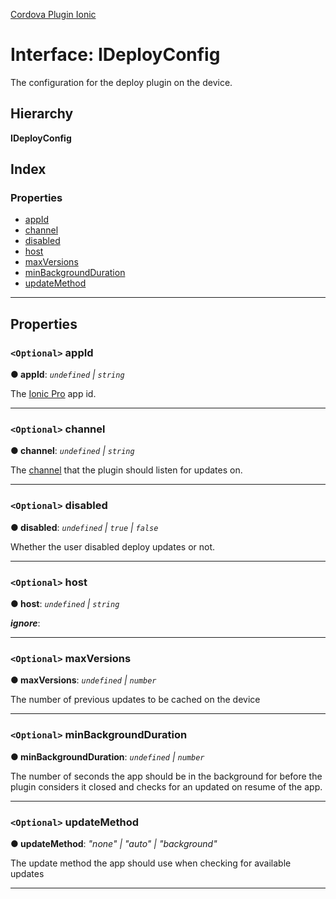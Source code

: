[Cordova Plugin Ionic](../../README.md)

# Interface: IDeployConfig

The configuration for the deploy plugin on the device.

## Hierarchy

**IDeployConfig**

## Index

### Properties

* [appId](ideployconfig.md#appid)
* [channel](ideployconfig.md#channel)
* [disabled](ideployconfig.md#disabled)
* [host](ideployconfig.md#host)
* [maxVersions](ideployconfig.md#maxversions)
* [minBackgroundDuration](ideployconfig.md#minbackgroundduration)
* [updateMethod](ideployconfig.md#updatemethod)

---

## Properties

<a id="appid"></a>

### `<Optional>` appId

**● appId**: *`undefined` \| `string`*

The [Ionic Pro](https://ionicframework.com/docs/pro/) app id.

___
<a id="channel"></a>

### `<Optional>` channel

**● channel**: *`undefined` \| `string`*

The [channel](https://ionicframework.com/docs/pro/deploy/channels) that the plugin should listen for updates on.

___
<a id="disabled"></a>

### `<Optional>` disabled

**● disabled**: *`undefined` \| `true` \| `false`*

Whether the user disabled deploy updates or not.

___
<a id="host"></a>

### `<Optional>` host

**● host**: *`undefined` \| `string`*

*__ignore__*: 

___
<a id="maxversions"></a>

### `<Optional>` maxVersions

**● maxVersions**: *`undefined` \| `number`*

The number of previous updates to be cached on the device

___
<a id="minbackgroundduration"></a>

### `<Optional>` minBackgroundDuration

**● minBackgroundDuration**: *`undefined` \| `number`*

The number of seconds the app should be in the background for before the plugin considers it closed and checks for an updated on resume of the app.

___
<a id="updatemethod"></a>

### `<Optional>` updateMethod

**● updateMethod**: *"none" \| "auto" \| "background"*

The update method the app should use when checking for available updates

___


